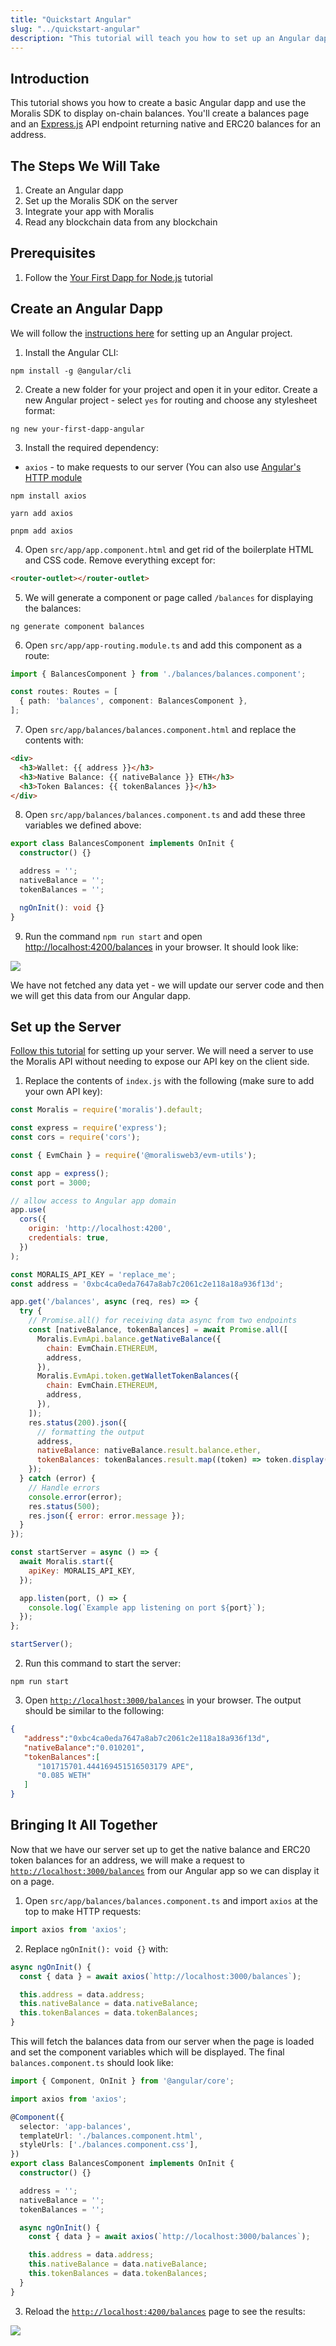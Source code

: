 ```yaml
---
title: "Quickstart Angular"
slug: "../quickstart-angular"
description: "This tutorial will teach you how to set up an Angular dapp that can query blockchain data such as NFTs, tokens, balances, transfers, transactions, and more from any Angular app."
---
```

## Introduction

This tutorial shows you how to create a basic Angular dapp and use the Moralis SDK to display on-chain balances. You'll create a balances page and an [Express.js](https://expressjs.com/) API endpoint returning native and ERC20 balances for an address.

## The Steps We Will Take

1. Create an Angular dapp
2. Set up the Moralis SDK on the server
3. Integrate your app with Moralis
4. Read any blockchain data from any blockchain

## Prerequisites

1. Follow the [Your First Dapp for Node.js](/docs/your-first-dapp-nodejs) tutorial

## Create an Angular Dapp

We will follow the [instructions here](https://angular.io/guide/setup-local) for setting up an Angular project.

1. Install the Angular CLI:

```shell
npm install -g @angular/cli
```



2. Create a new folder for your project and open it in your editor. Create a new Angular project - select `yes` for routing and choose any stylesheet format:

```shell
ng new your-first-dapp-angular
```



3. Install the required dependency: 

- `axios` - to make requests to our server (You can also use [Angular's HTTP module](https://angular.io/guide/http)

```shell npm
npm install axios
```
```text yarn
yarn add axios
```
```text pnpm
pnpm add axios
```



4. Open `src/app/app.component.html` and get rid of the boilerplate HTML and CSS code. Remove everything except for:

```html
<router-outlet></router-outlet>
```



5. We will generate a component or page called `/balances` for displaying the balances:

```shell
ng generate component balances
```



6. Open `src/app/app-routing.module.ts` and add this component as a route:

```typescript TypeScript
import { BalancesComponent } from './balances/balances.component';

const routes: Routes = [
  { path: 'balances', component: BalancesComponent },
];
```



7. Open `src/app/balances/balances.component.html` and replace the contents with:

```html
<div>
  <h3>Wallet: {{ address }}</h3>
  <h3>Native Balance: {{ nativeBalance }} ETH</h3>
  <h3>Token Balances: {{ tokenBalances }}</h3>
</div>
```



8. Open `src/app/balances/balances.component.ts` and add these three variables we defined above:

```typescript
export class BalancesComponent implements OnInit {
  constructor() {}

  address = '';
  nativeBalance = '';
  tokenBalances = '';

  ngOnInit(): void {}
}
```



9. Run the command `npm run start` and open <http://localhost:4200/balances> in your browser. It should look like:

![](/img/content/6b15392-Angular_Your_First_Dapp_1.png)

We have not fetched any data yet - we will update our server code and then we will get this data from our Angular dapp.

## Set up the Server

[Follow this tutorial](/docs/your-first-dapp-nodejs) for setting up your server. We will need a server to use the Moralis API without needing to expose our API key on the client side.

1. Replace the contents of `index.js` with the following (make sure to add your own API key):

```javascript
const Moralis = require('moralis').default;

const express = require('express');
const cors = require('cors');

const { EvmChain } = require('@moralisweb3/evm-utils');

const app = express();
const port = 3000;

// allow access to Angular app domain
app.use(
  cors({
    origin: 'http://localhost:4200',
    credentials: true,
  })
);

const MORALIS_API_KEY = 'replace_me';
const address = '0xbc4ca0eda7647a8ab7c2061c2e118a18a936f13d';

app.get('/balances', async (req, res) => {
  try {
    // Promise.all() for receiving data async from two endpoints
    const [nativeBalance, tokenBalances] = await Promise.all([
      Moralis.EvmApi.balance.getNativeBalance({
        chain: EvmChain.ETHEREUM,
        address,
      }),
      Moralis.EvmApi.token.getWalletTokenBalances({
        chain: EvmChain.ETHEREUM,
        address,
      }),
    ]);
    res.status(200).json({
      // formatting the output
      address,
      nativeBalance: nativeBalance.result.balance.ether,
      tokenBalances: tokenBalances.result.map((token) => token.display()),
    });
  } catch (error) {
    // Handle errors
    console.error(error);
    res.status(500);
    res.json({ error: error.message });
  }
});

const startServer = async () => {
  await Moralis.start({
    apiKey: MORALIS_API_KEY,
  });

  app.listen(port, () => {
    console.log(`Example app listening on port ${port}`);
  });
};

startServer();

```



2. Run this command to start the server:

```shell
npm run start
```



3. Open [`http://localhost:3000/balances`](http://localhost:3000/balances) in your browser. The output should be similar to the following:

```json
{
   "address":"0xbc4ca0eda7647a8ab7c2061c2e118a18a936f13d",
   "nativeBalance":"0.010201",
   "tokenBalances":[
      "101715701.444169451516503179 APE",
      "0.085 WETH"
   ]
}
```



## Bringing It All Together

Now that we have our server set up to get the native balance and ERC20 token balances for an address, we will make a request to [`http://localhost:3000/balances`](http://localhost:3000/balances) from our Angular app so we can display it on a page.

1. Open `src/app/balances/balances.component.ts` and import `axios` at the top to make HTTP requests:

```typescript
import axios from 'axios';
```



2. Replace `ngOnInit(): void {}` with:

```typescript
async ngOnInit() {
  const { data } = await axios(`http://localhost:3000/balances`);

  this.address = data.address;
  this.nativeBalance = data.nativeBalance;
  this.tokenBalances = data.tokenBalances;
}
```



This will fetch the balances data from our server when the page is loaded and set the component variables which will be displayed. The final `balances.component.ts` should look like:

```typescript
import { Component, OnInit } from '@angular/core';

import axios from 'axios';

@Component({
  selector: 'app-balances',
  templateUrl: './balances.component.html',
  styleUrls: ['./balances.component.css'],
})
export class BalancesComponent implements OnInit {
  constructor() {}

  address = '';
  nativeBalance = '';
  tokenBalances = '';

  async ngOnInit() {
    const { data } = await axios(`http://localhost:3000/balances`);

    this.address = data.address;
    this.nativeBalance = data.nativeBalance;
    this.tokenBalances = data.tokenBalances;
  }
}

```



3. Reload the [`http://localhost:4200/balances`](http://localhost:4200/balances) page to see the results:

![](/img/content/8c0d856-Angular_Your_First_Dapp_2.png)
